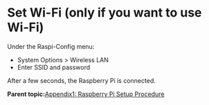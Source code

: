 # Set Wi-Fi \(only if you want to use Wi-Fi\)

Under the Raspi-Config menu:

-   System Options \> Wireless LAN
-   Enter SSID and password

After a few seconds, the Raspberry Pi is connected.

**Parent topic:**[Appendix1: Raspberry Pi Setup Procedure](GUID-727F605E-7133-4F54-B908-6DCC6893FBC1.md)

